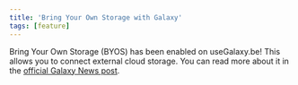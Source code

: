 ```yaml
---
title: 'Bring Your Own Storage with Galaxy'
tags: [feature]
---
```


Bring Your Own Storage (BYOS) has been enabled on useGalaxy.be! This allows you to connect external cloud storage. You can read more about it in the [official Galaxy News post](https://galaxyproject.org/news/2024-09-20-esg-byos-im/).
